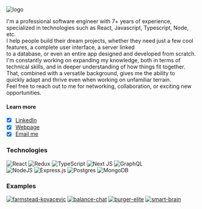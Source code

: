 ![logo](https://user-images.githubusercontent.com/101182691/174660783-73c7109b-c85d-4d9f-85c1-0a6252f42c39.gif)

I'm a professional software engineer with 7+ years of experience, specialized in technologies such as React, Javascript, Typescript, Node, etc.  
I help people build their dream projects, whether they need just a few cool features, a complete user interface, a server linked  
to a database, or even an entire app designed and developed from scratch.  
I'm constantly working on expanding my knowledge, both in terms of technical skills, and in deeper understanding of how things fit together. That, combined with a versatile background, gives me the ability to   
quickly adapt and thrive even when working on unfamiliar terrain.  
Feel free to reach out to me for networking, collaboration, or exciting new opportunities. 

#### Learn more
- [x] [LinkedIn](https://www.linkedin.com/in/marko-mutic/)
- [x] [Webpage](https://thorn29.github.io)
- [x] [Email me](mailto:jthorn29@protonmail.com)

### Technologies 
![React](https://img.shields.io/badge/react-%2320232a.svg?style=for-the-badge&logo=react&logoColor=%2361DAFB) ![Redux](https://img.shields.io/badge/redux-%23593d88.svg?style=for-the-badge&logo=redux&logoColor=white) ![TypeScript](https://img.shields.io/badge/typescript-%23007ACC.svg?style=for-the-badge&logo=typescript&logoColor=white) ![Next JS](https://img.shields.io/badge/Next-black?style=for-the-badge&logo=next.js&logoColor=white) ![GraphQL](https://img.shields.io/badge/-GraphQL-E10098?style=for-the-badge&logo=graphql&logoColor=white)  
![NodeJS](https://img.shields.io/badge/node.js-6DA55F?style=for-the-badge&logo=node.js&logoColor=white) ![Express.js](https://img.shields.io/badge/express.js-%23404d59.svg?style=for-the-badge&logo=express&logoColor=%2361DAFB) ![Postgres](https://img.shields.io/badge/postgres-%23316192.svg?style=for-the-badge&logo=postgresql&logoColor=white) ![MongoDB](https://img.shields.io/badge/MongoDB-%234ea94b.svg?style=for-the-badge&logo=mongodb&logoColor=white)  

### Examples
[![farmstead-kovacevic](https://user-images.githubusercontent.com/101182691/174673797-740c60ea-9b8e-4340-aaeb-2c329fba544c.gif)](https://github.com/Thorn29/farmstead-kovacevic)
[![balance-chat](https://user-images.githubusercontent.com/101182691/174673919-39e37263-7568-429d-9f5c-973feff3de8e.gif)](https://github.com/Thorn29/balance-chat)
[![burger-elite](https://user-images.githubusercontent.com/101182691/174673953-a03b0f68-a918-49ae-a4fd-588c8db55480.gif)](https://github.com/Thorn29/burger-elite)
[![smart-brain](https://user-images.githubusercontent.com/101182691/174673973-99ed89ef-5997-4859-9c04-076f592a7de9.gif)](https://github.com/Thorn29/smart-brain-zerotomastery)






